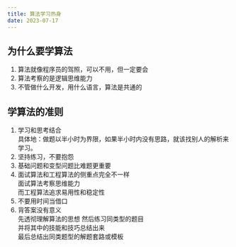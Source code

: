 ```yaml
---
title: 算法学习热身
date: 2023-07-17
---
```


## 为什么要学算法

1. 算法就像程序员的驾照，可以不用，但一定要会
2. 算法考察的是逻辑思维能力
3. 不管做什么开发，用什么语言，算法是共通的

## 学算法的准则

1. 学习和思考结合  
   具体地：做题以半小时为界限，如果半小时内没有思路，就该找别人的解析来学习。
2. 坚持练习，不要抱怨
3. 基础问题和变型问题比难题更重要
4. 面试算法和工程算法的侧重点完全不一样  
   面试算法考察思维能力  
   而工程算法追求易用性和稳定性
5. 不要用时间当借口
6. 背答案没有意义  
   先透彻理解算法的思想
   然后练习同类型的题目  
   并将其中的技能和技巧总结出来  
   最后总结出同类题型的解题套路或模板